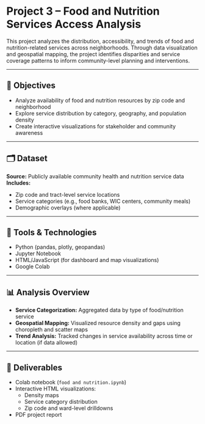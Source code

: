 # Project 3 – Food and Nutrition Services Access Analysis

This project analyzes the distribution, accessibility, and trends of food and nutrition-related services across neighborhoods. Through data visualization and geospatial mapping, the project identifies disparities and service coverage patterns to inform community-level planning and interventions.

---

## 📌 Objectives

- Analyze availability of food and nutrition resources by zip code and neighborhood
- Explore service distribution by category, geography, and population density
- Create interactive visualizations for stakeholder and community awareness

---

## 🗂️ Dataset

**Source:** Publicly available community health and nutrition service data  
**Includes:**  
- Zip code and tract-level service locations  
- Service categories (e.g., food banks, WIC centers, community meals)  
- Demographic overlays (where applicable)

---

## 🧰 Tools & Technologies

- Python (pandas, plotly, geopandas)
- Jupyter Notebook
- HTML/JavaScript (for dashboard and map visualizations)
- Google Colab

---

## 📊 Analysis Overview

- **Service Categorization:** Aggregated data by type of food/nutrition service
- **Geospatial Mapping:** Visualized resource density and gaps using choropleth and scatter maps
- **Trend Analysis:** Tracked changes in service availability across time or location (if data allowed)

---

## 📁 Deliverables

- Colab notebook (`food and nutrition.ipynb`)
- Interactive HTML visualizations:
  - Density maps
  - Service category distribution
  - Zip code and ward-level drilldowns
- PDF project report


